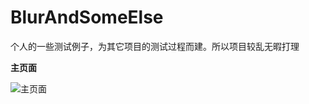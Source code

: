 # BlurAndSomeElse
个人的一些测试例子，为其它项目的测试过程而建。所以项目较乱无暇打理

**主页面**

![主页面](https://raw.githubusercontent.com/GreysonHop/BlurAndSomeElse/master/app/md_res/WeChatTag_pic_s.jpg)
